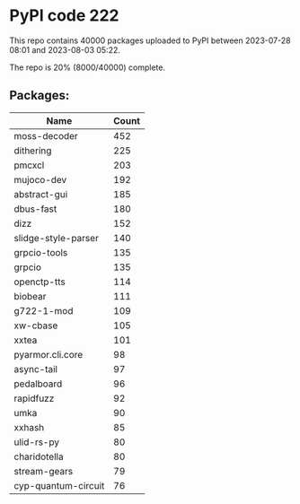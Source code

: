 # PyPI code 222

This repo contains 40000 packages uploaded to PyPI between 
2023-07-28 08:01 and 2023-08-03 05:22.

The repo is 20% (8000/40000) complete.

## Packages:

| Name  | Count |
| ----- | ----- |
| moss-decoder | 452 |
| dithering | 225 |
| pmcxcl | 203 |
| mujoco-dev | 192 |
| abstract-gui | 185 |
| dbus-fast | 180 |
| dizz | 152 |
| slidge-style-parser | 140 |
| grpcio-tools | 135 |
| grpcio | 135 |
| openctp-tts | 114 |
| biobear | 111 |
| g722-1-mod | 109 |
| xw-cbase | 105 |
| xxtea | 101 |
| pyarmor.cli.core | 98 |
| async-tail | 97 |
| pedalboard | 96 |
| rapidfuzz | 92 |
| umka | 90 |
| xxhash | 85 |
| ulid-rs-py | 80 |
| charidotella | 80 |
| stream-gears | 79 |
| cyp-quantum-circuit | 76 |


